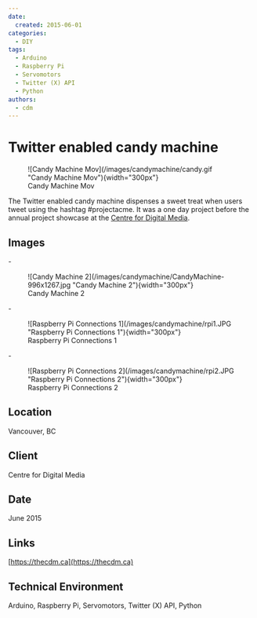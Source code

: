 ```yaml
---
date:
  created: 2015-06-01
categories:
  - DIY
tags:
  - Arduino
  - Raspberry Pi
  - Servomotors
  - Twitter (X) API
  - Python
authors:
  - cdm
---
```


# Twitter enabled candy machine

<figure markdown> ![Candy Machine Mov](/images/candymachine/candy.gif "Candy Machine Mov"){width="300px"} <figcaption>Candy Machine Mov</figcaption></figure>

The Twitter enabled candy machine dispenses a sweet treat when users tweet using the hashtag #projectacme. It was a one day project before the annual project showcase at the [Centre for Digital Media](thecdm.ca).

<!-- more -->

## Images

<div class="grid cards" markdown>
- <figure markdown> ![Candy Machine 2](/images/candymachine/CandyMachine-996x1267.jpg "Candy Machine 2"){width="300px"} <figcaption>Candy Machine 2</figcaption></figure>
- <figure markdown> ![Raspberry Pi Connections 1](/images/candymachine/rpi1.JPG "Raspberry Pi Connections 1"){width="300px"} <figcaption>Raspberry Pi Connections 1</figcaption></figure>  
- <figure markdown> ![Raspberry Pi Connections 2](/images/candymachine/rpi2.JPG "Raspberry Pi Connections 2"){width="300px"} <figcaption>Raspberry Pi Connections 2</figcaption></figure>  
</div>

## Location
Vancouver, BC

## Client
Centre for Digital Media

## Date
June 2015

## Links
[https://thecdm.ca](https://thecdm.ca)

## Technical Environment
Arduino, Raspberry Pi, Servomotors, Twitter (X) API, Python
